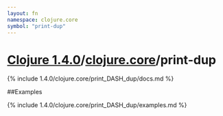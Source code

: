 ```yaml
---
layout: fn
namespace: clojure.core
symbol: "print-dup"
---
```


# [Clojure 1.4.0](../../)/[clojure.core](../)/print-dup

{% include 1.4.0/clojure.core/print_DASH_dup/docs.md %}

##Examples

{% include 1.4.0/clojure.core/print_DASH_dup/examples.md %}

